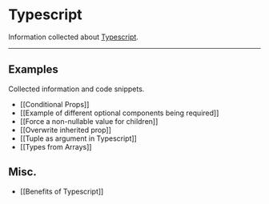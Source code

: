 # Typescript

Information collected about [Typescript](https://www.typescriptlang.org/).

---

## Examples

Collected information and code snippets.

- [[Conditional Props]]
- [[Example of different optional components being required]]
- [[Force a non-nullable value for children]]
- [[Overwrite inherited prop]]
- [[Tuple as argument in Typescript]]
- [[Types from Arrays]]

## Misc.

- [[Benefits of Typescript]]